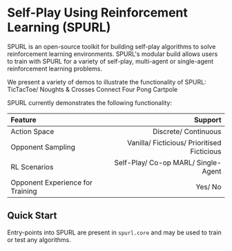 # Self-Play Using Reinforcement Learning (SPURL)
SPURL is an open-source toolkit for building self-play algorithms to solve reinforcement learning environments. SPURL's modular build allows users to train with SPURL for a variety of self-play, multi-agent or single-agent reinforcement learning problems.

We present a variety of demos to illustrate the functionality of SPURL:
TicTacToe/ Noughts & Crosses
Connect Four
Pong
Cartpole

SPURL currently demonstrates the following functionality:

| Feature      | Support |
| :---        |    ---:   |
| Action Space | Discrete/ Continuous |
| Opponent Sampling | Vanilla/ Ficticious/ Prioritised Ficticious |
| RL Scenarios | Self-Play/ Co-op MARL/ Single-Agent |
| Opponent Experience for Training | Yes/ No |


## Quick Start

Entry-points into SPURL are present in `spurl.core` and may be used to train or test any algorithms.
